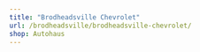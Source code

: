 ```yaml
---
title: "Brodheadsville Chevrolet"
url: /brodheadsville/brodheadsville-chevrolet/
shop: Autohaus
---
```

